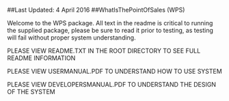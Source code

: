 ##Last Updated: 4 April 2016
##WhatIsThePointOfSales (WPS)

Welcome to the WPS package. All text in the readme is critical to running the supplied package, please be sure to read it prior to testing, as testing will fail without proper system understanding. 

  PLEASE VIEW README.TXT IN THE ROOT DIRECTORY TO SEE FULL README INFORMATION

  PLEASE VIEW USERMANUAL.PDF TO UNDERSTAND HOW TO USE SYSTEM

  PLEASE VIEW DEVELOPERSMANUAL.PDF TO UNDERSTAND THE DESIGN OF THE SYSTEM

